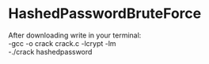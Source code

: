 # HashedPasswordBruteForce
After downloading write in your terminal:<br>
    -gcc -o crack crack.c -lcrypt -lm <br>
    -./crack hashedpassword
